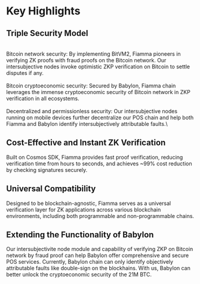 # Key Highlights

## **Triple Security Model**

\
Bitcoin network security: By implementing BitVM2, Fiamma pioneers in verifying ZK proofs with fraud proofs on the Bitcoin network. Our intersubjective nodes invoke optimistic ZKP verification on Bitcoin to settle disputes if any.\
\
Bitcoin cryptoeconomic security: Secured by Babylon, Fiamma chain leverages the immense cryptoeconomic security of Bitcoin network in ZKP verification in all ecosystems.\
\
Decentralized and permissionless security: Our intersubjective nodes running on mobile devices further decentralize our POS chain and help both Fiamma and Babylon identify intersubjectively attributable faults.\


## **Cost-Effective and Instant ZK Verification**

Built on Cosmos SDK, Fiamma provides fast proof verification, reducing verification time from hours to seconds, and achieves \~99% cost reduction by checking signatures securely.

## **Universal Compatibility**

Designed to be blockchain-agnostic, Fiamma serves as a universal verification layer for ZK applications across various blockchain environments, including both programmable and non-programmable chains.

## **Extending the Functionality of Babylon**

Our intersubjectivite node module and capability of verifying ZKP on Bitcoin network by fraud proof can help Babylon offer comprehensive and secure POS services. Currently, Babylon chain can only identify objectively attributable faults like double-sign on the blockhains. With us, Babylon can better unlock the cryptoeconomic security of the 21M BTC.
